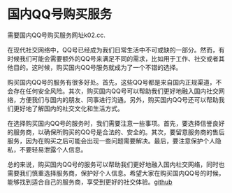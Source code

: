 # 国内QQ号购买服务

需要国内QQ号购买服务网址k02.cc. 

在现代社交网络中，QQ号已经成为我们日常生活中不可或缺的一部分。然而，有时候我们可能会需要额外的QQ号来满足不同的需求，比如用于工作、社交或者其他目的。这时候，购买国内QQ号服务就成为了一个不错的选择。

购买国内QQ号的服务有很多好处。首先，这些QQ号都是来自国内正规渠道，不会存在任何安全风险。其次，购买国内QQ号可以帮助我们更好地融入国内社交网络，方便我们与国内的朋友、同事进行沟通。另外，购买国内QQ号还可以帮助我们更好地了解国内的社交文化和生活方式。

在选择购买国内QQ号的服务时，我们需要注意一些事项。首先，要选择信誉良好的服务商，以确保所购买的QQ号是合法的、安全的。其次，要留意服务商的售后服务，因为在购买之后可能会出现一些问题需要解决。最后，要注意保护个人隐私，不要轻易泄露个人信息。

总的来说，购买国内QQ号的服务可以帮助我们更好地融入国内社交网络，同时也需要我们慎重选择服务商，保护好个人信息。希望大家在购买国内QQ号的时候，能够找到适合自己的服务商，享受到更好的社交体验。[github](https://github.com)